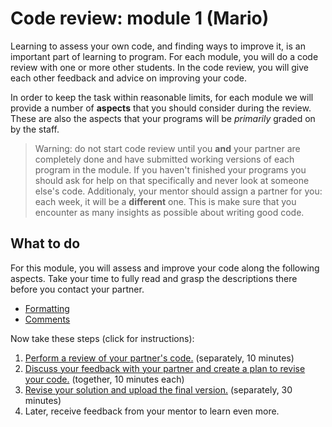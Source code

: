 # Code review: module 1 (Mario)

Learning to assess your own code, and finding ways to improve it, is an important part of learning to program. For each module, you will do a code review with one or more other students. In the code review, you will give each other feedback and advice on improving your code.

In order to keep the task within reasonable limits, for each module we will provide a number of **aspects** that you should consider during the review. These are also the aspects that your programs will be *primarily* graded on by the staff.

> Warning: do not start code review until you **and** your partner are completely done and have submitted working versions of each program in the module. If you haven't finished your programs you should ask for help on that specifically and never look at someone else's code.
> Additionaly, your mentor should assign a partner for you: each week, it will be a **different** one. This is make sure that you encounter as many insights as possible about writing good code.

## What to do

For this module, you will assess and improve your code along the following aspects. Take your time to fully read and grasp the descriptions there before you contact your partner.

- [Formatting](/quality/aspects/formatting)
- [Comments](/quality/aspects/comments)

Now take these steps (click for instructions):

1.  [Perform a review of your partner's code.](/modules/m1/review) (separately, 10 minutes)
2.  [Discuss your feedback with your partner and create a plan to revise your code.](/modules/m1/todo) (together, 10 minutes each)
3.  [Revise your solution and upload the final version.](/modules/m1/review) (separately, 30 minutes)
4.  Later, receive feedback from your mentor to learn even more.
